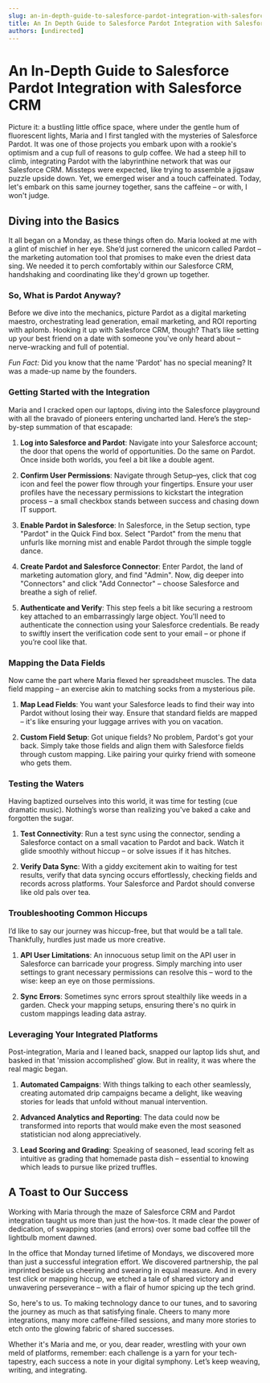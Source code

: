 ```yaml
---
slug: an-in-depth-guide-to-salesforce-pardot-integration-with-salesforce-crm
title: An In Depth Guide to Salesforce Pardot Integration with Salesforce CRM
authors: [undirected]
---
```



# An In-Depth Guide to Salesforce Pardot Integration with Salesforce CRM

Picture it: a bustling little office space, where under the gentle hum of fluorescent lights, Maria and I first tangled with the mysteries of Salesforce Pardot. It was one of those projects you embark upon with a rookie's optimism and a cup full of reasons to gulp coffee. We had a steep hill to climb, integrating Pardot with the labyrinthine network that was our Salesforce CRM. Missteps were expected, like trying to assemble a jigsaw puzzle upside down. Yet, we emerged wiser and a touch caffeinated. Today, let's embark on this same journey together, sans the caffeine – or with, I won't judge. 

## Diving into the Basics

It all began on a Monday, as these things often do. Maria looked at me with a glint of mischief in her eye. She’d just cornered the unicorn called Pardot – the marketing automation tool that promises to make even the driest data sing. We needed it to perch comfortably within our Salesforce CRM, handshaking and coordinating like they'd grown up together.

### So, What is Pardot Anyway?

Before we dive into the mechanics, picture Pardot as a digital marketing maestro, orchestrating lead generation, email marketing, and ROI reporting with aplomb. Hooking it up with Salesforce CRM, though? That’s like setting up your best friend on a date with someone you've only heard about – nerve-wracking and full of potential.

*Fun Fact:* Did you know that the name 'Pardot' has no special meaning? It was a made-up name by the founders.

### Getting Started with the Integration

Maria and I cracked open our laptops, diving into the Salesforce playground with all the bravado of pioneers entering uncharted land. Here’s the step-by-step summation of that escapade:

1. **Log into Salesforce and Pardot**: Navigate into your Salesforce account; the door that opens the world of opportunities. Do the same on Pardot. Once inside both worlds, you feel a bit like a double agent.

2. **Confirm User Permissions**: Navigate through Setup–yes, click that cog icon and feel the power flow through your fingertips. Ensure your user profiles have the necessary permissions to kickstart the integration process – a small checkbox stands between success and chasing down IT support.

3. **Enable Pardot in Salesforce**: In Salesforce, in the Setup section, type "Pardot" in the Quick Find box. Select "Pardot" from the menu that unfurls like morning mist and enable Pardot through the simple toggle dance.

4. **Create Pardot and Salesforce Connector**: Enter Pardot, the land of marketing automation glory, and find "Admin". Now, dig deeper into "Connectors" and click "Add Connector" – choose Salesforce and breathe a sigh of relief.

5. **Authenticate and Verify**: This step feels a bit like securing a restroom key attached to an embarrassingly large object. You'll need to authenticate the connection using your Salesforce credentials. Be ready to swiftly insert the verification code sent to your email – or phone if you’re cool like that.

### Mapping the Data Fields

Now came the part where Maria flexed her spreadsheet muscles. The data field mapping – an exercise akin to matching socks from a mysterious pile.

1. **Map Lead Fields**: You want your Salesforce leads to find their way into Pardot without losing their way. Ensure that standard fields are mapped – it's like ensuring your luggage arrives with you on vacation.

2. **Custom Field Setup**: Got unique fields? No problem, Pardot's got your back. Simply take those fields and align them with Salesforce fields through custom mapping. Like pairing your quirky friend with someone who gets them.

### Testing the Waters

Having baptized ourselves into this world, it was time for testing (cue dramatic music). Nothing’s worse than realizing you've baked a cake and forgotten the sugar.

1. **Test Connectivity**: Run a test sync using the connector, sending a Salesforce contact on a small vacation to Pardot and back. Watch it glide smoothly without hiccup – or solve issues if it has hitches.

2. **Verify Data Sync**: With a giddy excitement akin to waiting for test results, verify that data syncing occurs effortlessly, checking fields and records across platforms. Your Salesforce and Pardot should converse like old pals over tea.

### Troubleshooting Common Hiccups

I’d like to say our journey was hiccup-free, but that would be a tall tale. Thankfully, hurdles just made us more creative.

1. **API User Limitations**: An innocuous setup limit on the API user in Salesforce can barricade your progress. Simply marching into user settings to grant necessary permissions can resolve this – word to the wise: keep an eye on those permissions.

2. **Sync Errors**: Sometimes sync errors sprout stealthily like weeds in a garden. Check your mapping setups, ensuring there's no quirk in custom mappings leading data astray.

### Leveraging Your Integrated Platforms

Post-integration, Maria and I leaned back, snapped our laptop lids shut, and basked in that 'mission accomplished' glow. But in reality, it was where the real magic began.

1. **Automated Campaigns**: With things talking to each other seamlessly, creating automated drip campaigns became a delight, like weaving stories for leads that unfold without manual intervention.

2. **Advanced Analytics and Reporting**: The data could now be transformed into reports that would make even the most seasoned statistician nod along appreciatively.

3. **Lead Scoring and Grading**: Speaking of seasoned, lead scoring felt as intuitive as grading that homemade pasta dish – essential to knowing which leads to pursue like prized truffles.

## A Toast to Our Success

Working with Maria through the maze of Salesforce CRM and Pardot integration taught us more than just the how-tos. It made clear the power of dedication, of swapping stories (and errors) over some bad coffee till the lightbulb moment dawned.

In the office that Monday turned lifetime of Mondays, we discovered more than just a successful integration effort. We discovered partnership, the pal imprinted beside us cheering and swearing in equal measure. And in every test click or mapping hiccup, we etched a tale of shared victory and unwavering perseverance – with a flair of humor spicing up the tech grind.

So, here's to us. To making technology dance to our tunes, and to savoring the journey as much as that satisfying finale. Cheers to many more integrations, many more caffeine-filled sessions, and many more stories to etch onto the glowing fabric of shared successes.

Whether it's Maria and me, or you, dear reader, wrestling with your own meld of platforms, remember: each challenge is a yarn for your tech-tapestry, each success a note in your digital symphony. Let’s keep weaving, writing, and integrating.